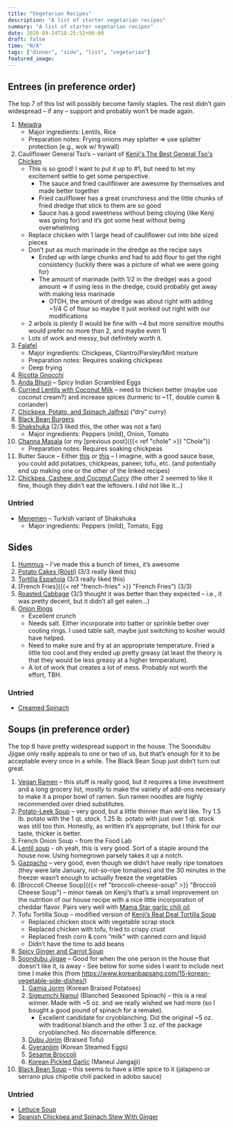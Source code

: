 ```yaml
---
title: "Vegetarian Recipes"
description: "A list of starter vegetarian recipes"
summary: "A list of starter vegetarian recipes"
date: 2020-09-24T18:25:52+00:00
draft: false
time: "N/A"
tags: ["dinner", "side", "list", "vegetarian"]
featured_image: 
---
```


## Entrees (in preference order)

The top 7 of this list will possibly become family staples. The rest didn’t gain widespread – if any – support and probably won’t be made again.

1. [Mejadra](https://www.seriouseats.com/recipes/2012/11/mejadra-from-jerusalem.html "Mejadra")
   - Major ingredients: Lentils, Rice
   - Preparation notes: Frying onions may splatter => use splatter protection (e.g., wok w/ frywall)
1. Cauliflower General Tso’s – variant of [Kenji's The Best General Tso's Chicken](https://www.seriouseats.com/recipes/2014/04/the-best-general-tsos-chicken-food-lab-chinese-recipe.html "The Best General Tso's Chicken")
   - This is so good! I want to put it up to #1, but need to let my excitement settle to get some perspective.
     - The sauce and fried cauliflower are awesome by themselves and made better together
     - Fried cauliflower has a great crunchiness and the little chunks of fried dredge that stick to them are so good
     - Sauce has a good sweetness without being cloying (like Kenji was going for) and it’s got some heat without being overwhelming
   - Replace chicken with 1 large head of cauliflower cut into bite sized pieces
   - Don’t put as much marinade in the dredge as the recipe says
     - Ended up with large chunks and had to add flour to get the right consistency (luckily there was a picture of what we were going for)
     - The amount of marinade (with 1/2 in the dredge) was a good amount => if using less in the dredge, could probably get away with making less marinade
       - OTOH, the amount of dredge was about right with adding ~1/4 C of flour so maybe it just worked out right with our modifications
   - 2 arbols is plenty (I would be fine with ~4 but more sensitive mouths would prefer no more than 2, and maybe even 1)
   - Lots of work and messy, but definitely worth it.
1. [Falafel](https://www.seriouseats.com/recipes/2016/03/the-food-lab-vegan-experience-best-homemade-falafel-recipe.html "Falafel")
   - Major ingredients: Chickpeas, Cilantro/Parsley/Mint mixture
   - Preparation notes: Requires soaking chickpeas
   - Deep frying
1. [Ricotta Gnocchi](https://www.seriouseats.com/recipes/2015/03/ricotta-gnocchi-homemade-food-lab-recipe.html "Ricotta Gnocchi")
1. [Anda Bhurji](https://www.seriouseats.com/recipes/2012/02/anda-bhurji-spicy-indian-scrambled-eggs-recipe.html "Anda Bhurji") – Spicy Indian Scrambled Eggs
1. [Curried Lentils with Coconut Milk](https://www.seriouseats.com/recipes/2008/11/dinner-tonight-curried-red-lentils-with-cocon.html "Curried Lentils with Coconut Milk") – need to thicken better (maybe use coconut cream?) and increase spices (turmeric to ~1T, double cumin & coriander)
1. [Chickpea, Potato, and Spinach Jalfrezi](https://www.seriouseats.com/recipes/2012/02/chickpea-potato-and-spinach-jalfrezi-with-cilantro-chutney-recipe.html "Chickpea, Potato, and Spinach Jalfrezi") (“dry” curry)
1. [Black Bean Burgers](https://www.seriouseats.com/recipes/2014/03/the-best-black-bean-burger-recipe.html "Black Bean Burgers")
1. [Shakshuka](https://www.seriouseats.com/recipes/2016/09/shakshuka-north-african-shirred-eggs-tomato-pepper-recipe.html "Shakshuka") (2/3 liked this, the other was not a fan)
   - Major ingredients: Peppers (mild), Onion, Tomato
1. [Channa Masala](https://www.seriouseats.com/recipes/2016/04/channa-masala-recipe.html "Channa Masala") (or my [previous post]({{< ref "chole" >}} "Chole"))
   - Preparation notes: Requires soaking chickpeas
1. Butter Sauce – Either [this](https://www.seriouseats.com/recipes/2014/05/easy-butter-paneer-spinach-recipe.html "Easy Butter Paneer Spinach") or [this](https://www.seriouseats.com/recipes/2012/01/potato-and-pea-curry-aloo-matar-indian-recipe.html "Potato and Pea Curry") – I imagine, with a good sauce base, you could add potatoes, chickpeas, paneer, tofu, etc. (and potentially end up making one or the other of the linked recipes)
1. [Chickpea, Cashew, and Coconut Curry](https://www.seriouseats.com/recipes/2012/05/chickpea-coconut-and-cashew-curry-recipe.html "Chickpea, Cashew, and Coconut Curry") (the other 2 seemed to like it fine, though they didn’t eat the leftovers. I did not like it…)

### Untried

- [Menemen](https://www.seriouseats.com/recipes/2014/09/menemen-turkish-style-scrambled-eggs-tomatoes-chilies-recipe.html "Menemen") – Turkish variant of Shakshuka
  - Major ingredients: Peppers (mild), Tomato, Egg

## Sides

1. [Hummus](https://www.seriouseats.com/recipes/2012/11/basic-hummus-from-jerusalem-ottolenghi.html "Hummus") – I’ve made this a bunch of times, it’s awesome
1. [Potato Cakes (Rösti)](https://www.seriouseats.com/recipes/2012/02/vegan-crispy-potato-onion-mushroom-rosti-roesti-recipe.html "Potato Cakes (Rösti)") (3/3 really liked this)
1. [Tortilla Española](https://www.seriouseats.com/recipes/2016/07/tortilla-espanola-spanish-potato-omelette-recipe.html "Tortilla Española") (3/3 really liked this)
1. [French Fries]({{< ref "french-fries" >}} "French Fries") (3/3)
1. [Roasted Cabbage](https://www.seriouseats.com/recipes/2017/12/easy-roasted-cabbage.html "Roasted Cabbage") (3/3 thought it was better than they expected – i.e., it was pretty decent, but it didn’t all get eaten…)
1. [Onion Rings](https://www.seriouseats.com/recipes/2015/09/foolproof-onion-rings-food-lab-recipe.html "Onion Rings")
   - Excellent crunch
   - Needs salt. Either incorporate into batter or sprinkle better over cooling rings. I used table salt, maybe just switching to kosher would have helped.
   - Need to make sure and fry at an appropriate temperature. Fried a little too cool and they ended up pretty greasy (at least the theory is that they would be less greasy at a higher temperature).
   - A lot of work that creates a lot of mess. Probably not worth the effort, TBH.

### Untried

- [Creamed Spinach](https://www.seriouseats.com/recipes/2015/10/food-lab-creamed-spinach-recipe.html "Creamed Spinach")

## Soups (in preference order)

The top 6 have pretty widespread support in the house. The Soondubu Jjigae only really appeals to one or two of us, but that’s enough for it to be acceptable every once in a while. The Black Bean Soup just didn’t turn out great.

1. [Vegan Ramen](https://www.seriouseats.com/2015/02/how-to-make-the-ultimate-vegan-ramen-rich-and-creamy-vegan-experience.html "Vegan Ramen") – this stuff is really good, but it requires a time investment and a long grocery list, mostly to make the variety of add-ons necessary to make it a proper bowl of ramen. Sun ramen noodles are highly recommended over dried substitutes.
1. [Potato-Leek Soup](https://www.seriouseats.com/recipes/2015/01/best-potato-leek-soup-recipe.html "Potato-Leek Soup") – very good, but a little thinner than we’d like. Try 1.5 lb. potato with the 1 qt. stock. 1.25 lb. potato with just over 1 qt. stock was still too thin. Honestly, as written it’s appropriate, but I think for our taste, thicker is better.
1. French Onion Soup – from the Food Lab
1. [Lentil soup](https://www.seriouseats.com/recipes/2014/10/easy-lentil-soup-parsley-garlic-lemon-gremolata-recipe.html "Lentil soup") - oh yeah, this is very good.  Sort of a staple around the house now.  Using homegrown parsely takes it up a notch.
1. [Gazpacho](https://www.seriouseats.com/recipes/2011/08/andalusian-gazpacho-recipe.html "Gazpacho") – very good, even though we didn’t have really ripe tomatoes (they were late January, not-so-ripe tomatoes) and the 30 minutes in the freezer wasn’t enough to actually freeze the vegetables
1. [Broccoli Cheese Soup]({{< ref "broccoli-cheese-soup" >}} "Broccoli Cheese Soup") – minor tweak on Kenji’s that’s a small improvement on the nutrition of our house recipe with a nice little incorporation of cheddar flavor. Pairs very well with [Mama Star garlic chili oil](https://mamastarchilioil.com/product/combo-chili-oil/ "Mama Star combo chili oil").
1. Tofu Tortilla Soup – modified version of [Kenji’s Real Deal Tortilla Soup](https://www.seriouseats.com/recipes/2012/08/real-deal-tortilla-soup-recipe.html "Real Deal Tortilla Soup")
   - Replaced chicken stock with vegetable scrap stock
   - Replaced chicken with tofu, fried to crispy crust
   - Replaced fresh corn & corn “milk” with canned corn and liquid
   - Didn’t have the time to add beans
1. [Spicy Ginger and Carrot Soup](https://www.seriouseats.com/recipes/2014/01/spicy-carrot-and-ginger-soup-with-harissa.html "Spicy Ginger and Carrot Soup")
1. [Soondubu Jjigae](https://www.seriouseats.com/recipes/2012/02/soondubu-jjigae-korean-soft-tofu-stew-recipe.html "Soondubu Jjigae") – Good for when the one person in the house that doesn't like it, is away - See below for some sides I want to include next time I make this (from https://www.koreanbapsang.com/15-korean-vegetable-side-dishes/)
   1. [Gamja Jorim](https://www.koreanbapsang.com/gamja-jorim-braised-potatoes/ "Gamja Jorim") (Korean Braised Potatoes)
   1. [Sigeumchi Namul](https://www.koreanbapsang.com/sigeumchi-namul-korean-spinach-side/ "Sigeumchi Namul") (Blanched Seasoned Spinach) – this is a real winner. Made with ~5 oz. and we really wished we had more (so I bought a good pound of spinach for a remake).
      - Excellent candidate for cryoblanching. Did the original ~5 oz. with traditional blanch and the other 3 oz. of the package cryoblanched. No discernable difference.
   1. [Dubu Jorim](https://www.koreanbapsang.com/dubu-jorim-korean-braised-tofu/ "Dubu Jorim") (Braised Tofu)
   1. [Gyeranjjim](https://www.koreanbapsang.com/gyeranjjim-korean-steamed-eggs/ "Gyeranjjim") (Korean Steamed Eggs)
   1. [Sesame Broccoli](https://www.koreanbapsang.com/sesame-broccoli/ "Sesame Broccoli")
   1. [Korean Pickled Garlic](https://www.koreanbapsang.com/maneul-jangajji-korean-pickled-garlic/ "Korean Pickled Garlic") (Maneul Jangajji)
1. [Black Bean Soup](https://www.seriouseats.com/recipes/2012/01/30-minute-black-bean-soup-recipe.html "Black Bean Soup") – this seems to have a little spice to it (jalapeno or serrano plus chipotle chili packed in adobo sauce)

### Untried

- [Lettuce Soup](https://www.seriouseats.com/recipes/2016/07/lettuce-soup-hot-chilled-recipe.html "Lettuce Soup")
- [Spanish Chickpea and Spinach Stew With Ginger](https://www.seriouseats.com/recipes/2012/01/vegan-garbanzos-con-espinacas-jengibre-spinach-chickpea-stew-ginger-spanish.html "Spanish Chickpea and Spinach Stew With Ginger")
